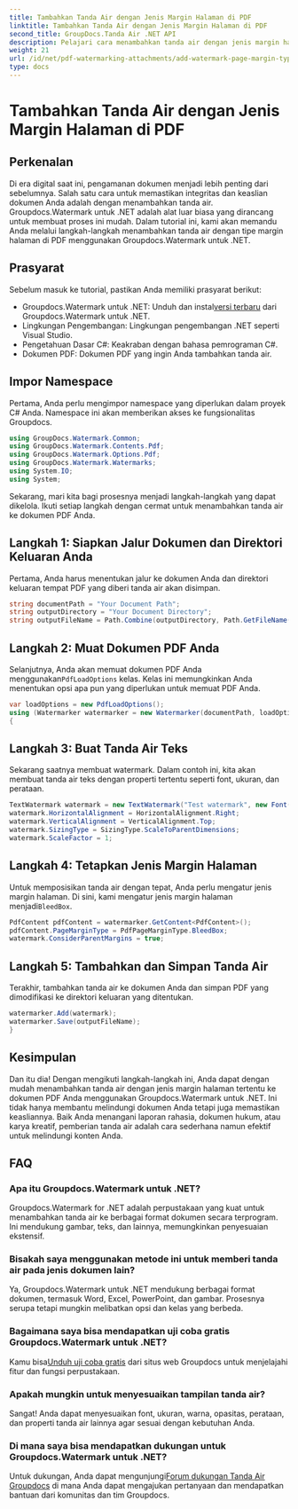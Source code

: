 ```yaml
---
title: Tambahkan Tanda Air dengan Jenis Margin Halaman di PDF
linktitle: Tambahkan Tanda Air dengan Jenis Margin Halaman di PDF
second_title: GroupDocs.Tanda Air .NET API
description: Pelajari cara menambahkan tanda air dengan jenis margin halaman di PDF menggunakan Groupdocs untuk .NET. Amankan dokumen Anda dengan mudah.
weight: 21
url: /id/net/pdf-watermarking-attachments/add-watermark-page-margin-type-pdf/
type: docs
---
```

# Tambahkan Tanda Air dengan Jenis Margin Halaman di PDF

## Perkenalan
Di era digital saat ini, pengamanan dokumen menjadi lebih penting dari sebelumnya. Salah satu cara untuk memastikan integritas dan keaslian dokumen Anda adalah dengan menambahkan tanda air. Groupdocs.Watermark untuk .NET adalah alat luar biasa yang dirancang untuk membuat proses ini mudah. Dalam tutorial ini, kami akan memandu Anda melalui langkah-langkah menambahkan tanda air dengan tipe margin halaman di PDF menggunakan Groupdocs.Watermark untuk .NET.
## Prasyarat
Sebelum masuk ke tutorial, pastikan Anda memiliki prasyarat berikut:
-  Groupdocs.Watermark untuk .NET: Unduh dan instal[versi terbaru](https://releases.groupdocs.com/Watermark/net/) dari Groupdocs.Watermark untuk .NET.
- Lingkungan Pengembangan: Lingkungan pengembangan .NET seperti Visual Studio.
- Pengetahuan Dasar C#: Keakraban dengan bahasa pemrograman C#.
- Dokumen PDF: Dokumen PDF yang ingin Anda tambahkan tanda air.
## Impor Namespace
Pertama, Anda perlu mengimpor namespace yang diperlukan dalam proyek C# Anda. Namespace ini akan memberikan akses ke fungsionalitas Groupdocs.
```csharp
using GroupDocs.Watermark.Common;
using GroupDocs.Watermark.Contents.Pdf;
using GroupDocs.Watermark.Options.Pdf;
using GroupDocs.Watermark.Watermarks;
using System.IO;
using System;
```
Sekarang, mari kita bagi prosesnya menjadi langkah-langkah yang dapat dikelola. Ikuti setiap langkah dengan cermat untuk menambahkan tanda air ke dokumen PDF Anda.
## Langkah 1: Siapkan Jalur Dokumen dan Direktori Keluaran Anda
Pertama, Anda harus menentukan jalur ke dokumen Anda dan direktori keluaran tempat PDF yang diberi tanda air akan disimpan.
```csharp
string documentPath = "Your Document Path";
string outputDirectory = "Your Document Directory";
string outputFileName = Path.Combine(outputDirectory, Path.GetFileName(documentPath));
```
## Langkah 2: Muat Dokumen PDF Anda
 Selanjutnya, Anda akan memuat dokumen PDF Anda menggunakan`PdfLoadOptions` kelas. Kelas ini memungkinkan Anda menentukan opsi apa pun yang diperlukan untuk memuat PDF Anda.
```csharp
var loadOptions = new PdfLoadOptions();
using (Watermarker watermarker = new Watermarker(documentPath, loadOptions))
{
```
## Langkah 3: Buat Tanda Air Teks
Sekarang saatnya membuat watermark. Dalam contoh ini, kita akan membuat tanda air teks dengan properti tertentu seperti font, ukuran, dan perataan.
```csharp
TextWatermark watermark = new TextWatermark("Test watermark", new Font("Arial", 42));
watermark.HorizontalAlignment = HorizontalAlignment.Right;
watermark.VerticalAlignment = VerticalAlignment.Top;
watermark.SizingType = SizingType.ScaleToParentDimensions;
watermark.ScaleFactor = 1;
```
## Langkah 4: Tetapkan Jenis Margin Halaman
 Untuk memposisikan tanda air dengan tepat, Anda perlu mengatur jenis margin halaman. Di sini, kami mengatur jenis margin halaman menjadi`BleedBox`.
```csharp
PdfContent pdfContent = watermarker.GetContent<PdfContent>();
pdfContent.PageMarginType = PdfPageMarginType.BleedBox;
watermark.ConsiderParentMargins = true;
```
## Langkah 5: Tambahkan dan Simpan Tanda Air
Terakhir, tambahkan tanda air ke dokumen Anda dan simpan PDF yang dimodifikasi ke direktori keluaran yang ditentukan.
```csharp
watermarker.Add(watermark);
watermarker.Save(outputFileName);
}
```
## Kesimpulan
Dan itu dia! Dengan mengikuti langkah-langkah ini, Anda dapat dengan mudah menambahkan tanda air dengan jenis margin halaman tertentu ke dokumen PDF Anda menggunakan Groupdocs.Watermark untuk .NET. Ini tidak hanya membantu melindungi dokumen Anda tetapi juga memastikan keasliannya. Baik Anda menangani laporan rahasia, dokumen hukum, atau karya kreatif, pemberian tanda air adalah cara sederhana namun efektif untuk melindungi konten Anda.
## FAQ
### Apa itu Groupdocs.Watermark untuk .NET?
Groupdocs.Watermark for .NET adalah perpustakaan yang kuat untuk menambahkan tanda air ke berbagai format dokumen secara terprogram. Ini mendukung gambar, teks, dan lainnya, memungkinkan penyesuaian ekstensif.
### Bisakah saya menggunakan metode ini untuk memberi tanda air pada jenis dokumen lain?
Ya, Groupdocs.Watermark untuk .NET mendukung berbagai format dokumen, termasuk Word, Excel, PowerPoint, dan gambar. Prosesnya serupa tetapi mungkin melibatkan opsi dan kelas yang berbeda.
### Bagaimana saya bisa mendapatkan uji coba gratis Groupdocs.Watermark untuk .NET?
 Kamu bisa[Unduh uji coba gratis](https://releases.groupdocs.com/) dari situs web Groupdocs untuk menjelajahi fitur dan fungsi perpustakaan.
### Apakah mungkin untuk menyesuaikan tampilan tanda air?
Sangat! Anda dapat menyesuaikan font, ukuran, warna, opasitas, perataan, dan properti tanda air lainnya agar sesuai dengan kebutuhan Anda.
### Di mana saya bisa mendapatkan dukungan untuk Groupdocs.Watermark untuk .NET?
 Untuk dukungan, Anda dapat mengunjungi[Forum dukungan Tanda Air Groupdocs](https://forum.groupdocs.com/c/watermark/19) di mana Anda dapat mengajukan pertanyaan dan mendapatkan bantuan dari komunitas dan tim Groupdocs.